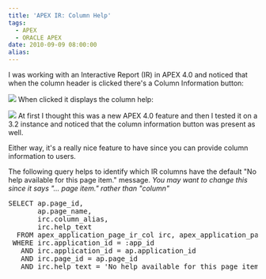 ```yaml
---
title: 'APEX IR: Column Help'
tags:
  - APEX
  - ORACLE APEX
date: 2010-09-09 08:00:00
alias:
---
```


I was working with an Interactive Report (IR) in APEX 4.0 and noticed that when the column header is clicked there's a Column Information button:

[![](http://2.bp.blogspot.com/_33EF80fk9sM/TIg-HV9qUOI/AAAAAAAADzI/qyKKQa8j6Hc/s400/ir_column_info_icon.jpg)](http://2.bp.blogspot.com/_33EF80fk9sM/TIg-HV9qUOI/AAAAAAAADzI/qyKKQa8j6Hc/s1600/ir_column_info_icon.jpg)
When clicked it displays the column help:

[![](http://1.bp.blogspot.com/_33EF80fk9sM/TIg-Hp9ooNI/AAAAAAAADzQ/Hi96X7SAiZ4/s400/ir_column_info_text.jpg)](http://1.bp.blogspot.com/_33EF80fk9sM/TIg-Hp9ooNI/AAAAAAAADzQ/Hi96X7SAiZ4/s1600/ir_column_info_text.jpg)
At first I thought this was a new APEX 4.0 feature and then I tested it on a 3.2 instance and noticed that the column information button was present as well. 

Either way, it's a really nice feature to have since you can provide column information to users. 

The following query helps to identify which IR columns have the default "No help available for this page item." message. <span style="font-style:italic;">You may want to change this since it says "... page item." rather than "column"</span>
<pre class="brush: sql">
SELECT ap.page_id,
       ap.page_name,
       irc.column_alias,
       irc.help_text
  FROM apex_application_page_ir_col irc, apex_application_pages ap
 WHERE irc.application_id = :app_id
   AND irc.application_id = ap.application_id
   AND irc.page_id = ap.page_id
   AND irc.help_text = 'No help available for this page item.' -- Default help text message
</pre>